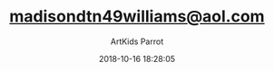 ---
index: 5087
title: "madisondtn49williams@aol.com"
subtitle: ""
author: "ArtKids Parrot"
date: "2018-10-16 18:28:05"
seo:
  description: ""
content: "madisondtn49williams@aol.com
Madison Williams"
status: "published"
comment_status: "closed"
modified: "2018-10-16 18:28:05"
type: "flamingo_contact"
comment_count: 0
tags: []
---